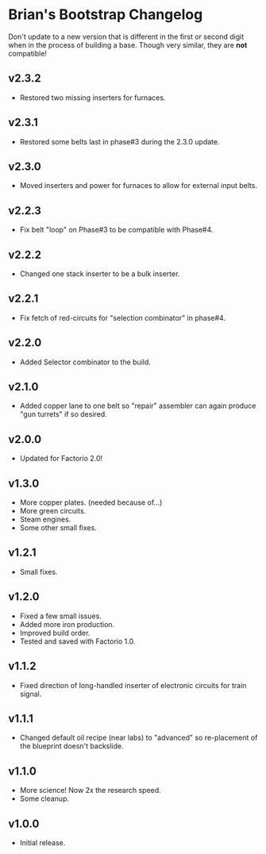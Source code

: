 # Brian's Bootstrap Changelog

Don't update to a new version that is different in the first or second digit when in the process of building a base. Though very similar, they are **not** compatible!

## v2.3.2

- Restored two missing inserters for furnaces.

## v2.3.1

- Restored some belts last in phase#3 during the 2.3.0 update.

## v2.3.0

- Moved inserters and power for furnaces to allow for external input belts.

## v2.2.3

- Fix belt "loop" on Phase#3 to be compatible with Phase#4.

## v2.2.2

- Changed one stack inserter to be a bulk inserter.

## v2.2.1

- Fix fetch of red-circuits for "selection combinator" in phase#4.

## v2.2.0

- Added Selector combinator to the build.

## v2.1.0

- Added copper lane to one belt so "repair" assembler can again produce "gun turrets" if so desired.

## v2.0.0

- Updated for Factorio 2.0!

## v1.3.0

- More copper plates. (needed because of...)
- More green circuits.
- Steam engines.
- Some other small fixes.

## v1.2.1

- Small fixes.

## v1.2.0

- Fixed a few small issues.
- Added more iron production.
- Improved build order.
- Tested and saved with Factorio 1.0.

## v1.1.2

- Fixed direction of long-handled inserter of electronic circuits for train signal.

## v1.1.1

- Changed default oil recipe (near labs) to "advanced" so re-placement of the blueprint doesn't backslide.

## v1.1.0

- More science! Now 2x the research speed.
- Some cleanup.

## v1.0.0

- Initial release.
